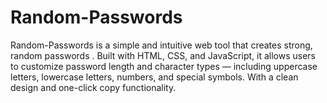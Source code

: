 # Random-Passwords
Random-Passwords is a simple and intuitive web tool that creates strong, random passwords . Built with HTML, CSS, and JavaScript, it allows users to customize password length and character types — including uppercase letters, lowercase letters, numbers, and special symbols. With a clean design and one-click copy functionality.
